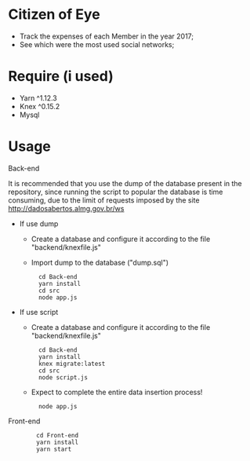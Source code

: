 # Citizen of Eye
- Track the expenses of each Member in the year 2017;
- See which were the most used social networks;

# Require (i used)
- Yarn ^1.12.3
- Knex ^0.15.2
- Mysql

# Usage

Back-end

It is recommended that you use the dump of the database present in the repository, since running the script to popular the database is time consuming, due to the limit of requests imposed by the site http://dadosabertos.almg.gov.br/ws

- If use dump
	- Create a database and configure it according to the file "backend/knexfile.js"
	- Import dump to the database ("dump.sql")

			cd Back-end
			yarn install
			cd src
			node app.js

- If use script
	- Create a database and configure it according to the file "backend/knexfile.js"

			cd Back-end
			yarn install
			knex migrate:latest
			cd src
			node script.js
	- Expect to complete the entire data insertion process!

			node app.js

Front-end

			cd Front-end
			yarn install
			yarn start
